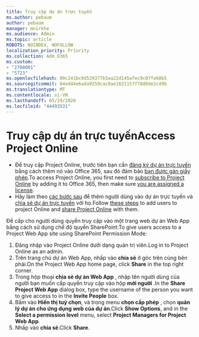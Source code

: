 ```yaml
---
title: Truy cập dự án trực tuyến
ms.author: pebaum
author: pebaum
manager: mnirkhe
ms.audience: Admin
ms.topic: article
ROBOTS: NOINDEX, NOFOLLOW
localization_priority: Priority
ms.collection: Adm_O365
ms.custom:
- "2700001"
- "5723"
ms.openlocfilehash: 09c241bc0d529377b5aa22d145afec9c07fe68b5
ms.sourcegitcommit: 64ed44e6ada9250cac8ae1621157f78d0de2c49b
ms.translationtype: MT
ms.contentlocale: vi-VN
ms.lasthandoff: 05/29/2020
ms.locfileid: "44493531"
---
```

# <a name="access-project-online"></a><span data-ttu-id="d5f3d-102">Truy cập dự án trực tuyến</span><span class="sxs-lookup"><span data-stu-id="d5f3d-102">Access Project Online</span></span>

- <span data-ttu-id="d5f3d-103">Để truy cập Project Online, trước tiên bạn cần [đăng ký dự án trực tuyến](https://docs.microsoft.com/ProjectOnline/get-started-with-project-online) bằng cách thêm nó vào Office 365, sau đó đảm bảo [bạn được gán giấy phép](https://docs.microsoft.com/ProjectOnline/step-1-sign-up-for-project-online#next-make-sure-you-can-get-in).</span><span class="sxs-lookup"><span data-stu-id="d5f3d-103">To access Project Online, you first need to [subscribe to Project Online](https://docs.microsoft.com/ProjectOnline/get-started-with-project-online) by adding it to Office 365, then make sure [you are assigned a license](https://docs.microsoft.com/ProjectOnline/step-1-sign-up-for-project-online#next-make-sure-you-can-get-in).</span></span>
- <span data-ttu-id="d5f3d-104">Hãy làm theo [các bước sau](https://docs.microsoft.com/ProjectOnline/step-2-add-people-to-project-online) để thêm người dùng vào dự án trực tuyến và [chia sẻ dự án trực tuyến](https://docs.microsoft.com/ProjectOnline/step-2-add-people-to-project-online#4-finally-share-project-online-with-the-people-you-added) với họ.</span><span class="sxs-lookup"><span data-stu-id="d5f3d-104">Follow [these steps](https://docs.microsoft.com/ProjectOnline/step-2-add-people-to-project-online) to add users to project Online and [share Project Online](https://docs.microsoft.com/ProjectOnline/step-2-add-people-to-project-online#4-finally-share-project-online-with-the-people-you-added) with them.</span></span>

<span data-ttu-id="d5f3d-105">Để cấp cho người dùng quyền truy cập vào một trang web dự án Web App bằng cách sử dụng chế độ quyền SharePoint:</span><span class="sxs-lookup"><span data-stu-id="d5f3d-105">To give users access to a Project Web App site using SharePoint Permission Mode:</span></span>

1. <span data-ttu-id="d5f3d-106">Đăng nhập vào Project Online dưới dạng quản trị viên.</span><span class="sxs-lookup"><span data-stu-id="d5f3d-106">Log in to Project Online as an admin.</span></span>
2. <span data-ttu-id="d5f3d-107">Trên trang chủ dự án Web App, nhấp vào **chia sẻ** ở góc trên cùng bên phải.</span><span class="sxs-lookup"><span data-stu-id="d5f3d-107">On the Project Web App home page, click **Share** in the top right corner.</span></span>
3. <span data-ttu-id="d5f3d-108">Trong hộp thoại **chia sẻ dự án Web App** , nhập tên người dùng của người bạn muốn cấp quyền truy cập vào hộp **mời người** .</span><span class="sxs-lookup"><span data-stu-id="d5f3d-108">In the **Share Project Web App** dialog box, type the username of the person you want to give access to in the **Invite People** box.</span></span>
4. <span data-ttu-id="d5f3d-109">Bấm vào **Hiển thị tuỳ chọn**, và trong menu **chọn cấp phép** , chọn **quản lý dự án cho ứng dụng web của dự án**.</span><span class="sxs-lookup"><span data-stu-id="d5f3d-109">Click **Show Options**, and in the **Select a permission level** menu, select **Project Managers for Project Web App**.</span></span>
5. <span data-ttu-id="d5f3d-110">Nhấp vào **chia sẻ**.</span><span class="sxs-lookup"><span data-stu-id="d5f3d-110">Click **Share**.</span></span>
